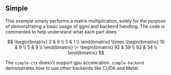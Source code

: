 ## Simple

This example simply performs a matrix multiplication, solely for the purpose of demonstrating a basic usage of ggml and backend handling. The code is commented to help understand what each part does.

$$
\begin{bmatrix}
2 & 8 \\
5 & 1 \\
\end{bmatrix}
\times
\begin{bmatrix}
10 & 9 \\
5 & 9 \\
\end{bmatrix}
\=
\begin{bmatrix}
92 & 59 \\
82 & 34 \\
\end{bmatrix}
$$

The `simple-ctx` doesn't support gpu acceleration. `simple-backend` demonstrates how to use other backends like CUDA and Metal.
